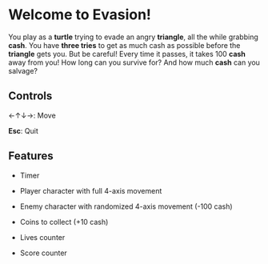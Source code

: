 # Welcome to Evasion!

You play as a **turtle** trying to evade an angry **triangle**, all the while grabbing **cash**. You have **three tries** to get as much cash as possible before the **triangle** gets you. But be careful! Every time it passes, it takes 100 **cash** away from you! How long can you survive for? And how much **cash** can you salvage?

## Controls

←↑↓→: Move

**Esc**: Quit

## Features

- Timer
  
- Player character with full 4-axis movement
  
- Enemy character with randomized 4-axis movement (-100 cash)
  
- Coins to collect (+10 cash)
  
- Lives counter
  
- Score counter
